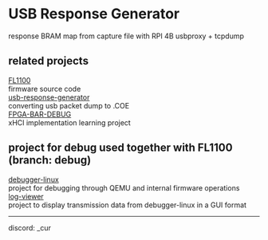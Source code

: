 # USB Response Generator
response BRAM map from capture file with RPI 4B
usbproxy + tcpdump

## related projects
[FL1100](https://github.com/cur-114/FL1100)  
firmware source code  
[usb-response-generator](https://github.com/cur-114/usb-response-generator)  
converting usb packet dump to .COE  
[FPGA-BAR-DEBUG](https://github.com/cur-114/FPGA-BAR-DEBUG)  
xHCI implementation learning project  
## project for debug used together with FL1100 (branch: debug)  
[debugger-linux](https://github.com/cur-114/debugger-linux)  
project for debugging through QEMU and internal firmware operations  
[log-viewer](https://github.com/cur-114/log-viewer)  
project to display transmission data from debugger-linux in a GUI format  

---

discord: _cur
